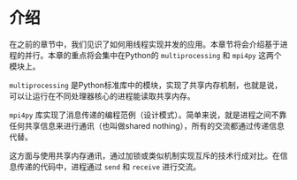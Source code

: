 # 介绍

在之前的章节中，我们见识了如何用线程实现并发的应用。本章节将会介绍基于进程的并行。本章的重点将会集中在Python的 `multiprocessing` 和 `mpi4py` 这两个模块上。

`multiprocessing` 是Python标准库中的模块，实现了共享内存机制，也就是说，可以让运行在不同处理器核心的进程能读取共享内存。

`mpi4py` 库实现了消息传递的编程范例（设计模式）。简单来说，就是进程之间不靠任何共享信息来进行通讯（也叫做shared nothing），所有的交流都通过传递信息代替。

这方面与使用共享内存通讯，通过加锁或类似机制实现互斥的技术行成对比。在信息传递的代码中，进程通过 `send` 和 `receive` 进行交流。

